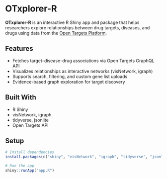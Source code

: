 # OTxplorer-R

**OTxplorer-R** is an interactive R Shiny app and package that helps researchers explore relationships between drug targets, diseases, and drugs using data from the [Open Targets Platform](https://platform.opentargets.org/).

##  Features
- Fetches target–disease–drug associations via Open Targets GraphQL API  
- Visualizes relationships as interactive networks (visNetwork, igraph)  
- Supports search, filtering, and custom gene list uploads  
- Evidence-based graph exploration for target discovery  

##  Built With
- R Shiny  
- visNetwork, igraph  
- tidyverse, jsonlite  
- Open Targets API  

##  Setup
```r
# Install dependencies
install.packages(c("shiny", "visNetwork", "igraph", "tidyverse", "jsonlite"))

# Run the app
shiny::runApp("app.R")
